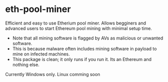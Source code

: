 # eth-pool-miner
 Efficient and easy to use Etherium pool miner.
 Allows begginers and advanced users to start Ethereum pool mining with minimal setup time. 
 
- Note that all mining software is flagged by AVs as malicious or unwanted software. 
- This is because malware often includes mining software in payload to mine on infected machines.
- This package is clean; it only runs if you run it. Its an Ethereum and nothing else. 
 
 Currently Windows only. Linux comming soon
